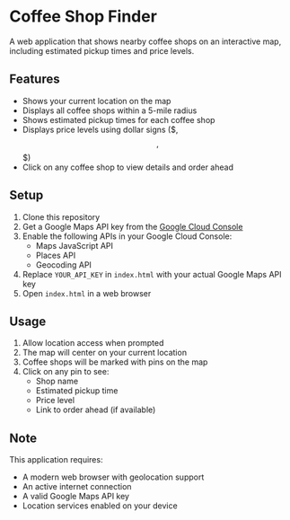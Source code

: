 # Coffee Shop Finder

A web application that shows nearby coffee shops on an interactive map, including estimated pickup times and price levels.

## Features

- Shows your current location on the map
- Displays all coffee shops within a 5-mile radius
- Shows estimated pickup times for each coffee shop
- Displays price levels using dollar signs ($, $$, $$$)
- Click on any coffee shop to view details and order ahead

## Setup

1. Clone this repository
2. Get a Google Maps API key from the [Google Cloud Console](https://console.cloud.google.com/)
3. Enable the following APIs in your Google Cloud Console:
   - Maps JavaScript API
   - Places API
   - Geocoding API
4. Replace `YOUR_API_KEY` in `index.html` with your actual Google Maps API key
5. Open `index.html` in a web browser

## Usage

1. Allow location access when prompted
2. The map will center on your current location
3. Coffee shops will be marked with pins on the map
4. Click on any pin to see:
   - Shop name
   - Estimated pickup time
   - Price level
   - Link to order ahead (if available)

## Note

This application requires:
- A modern web browser with geolocation support
- An active internet connection
- A valid Google Maps API key
- Location services enabled on your device 
